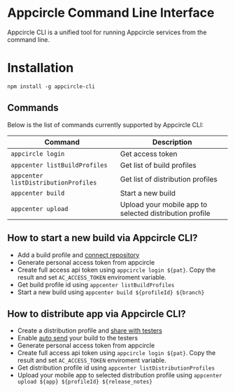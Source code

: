 # Appcircle Command Line Interface

Appcircle CLI is a unified tool for running Appcircle services from the command line.

# Installation

```
npm install -g appcircle-cli
```

## Commands

Below is the list of commands currently supported by Appcircle CLI:

| Command                               | Description                                                    |
| ------------------------------------- | -------------------------------------------------------------- |
| `appcircle login` | Get access token |
| `appcenter listBuildProfiles` | Get list of build profiles |
| `appcenter listDistributionProfiles` | Get list of distribution profiles |
| `appcenter build` | Start a new build |
| `appcenter upload` | Upload your mobile app to selected distribution profile |

## How to start a new build via Appcircle CLI?

- Add a build profile and [connect repository](https://docs.appcircle.io/build/adding-a-build-profile#connect-your-repository)
- Generate personal access token from appcircle
- Create full access api token using `appcircle login ${pat}`. Copy the result and set `AC_ACCESS_TOKEN` enviroment variable.
- Get build profile id using `appcenter listBuildProfiles`
- Start a new build using `appcenter build ${profileId} ${branch}`

## How to distribute app via Appcircle CLI?

- Create a distribution profile and [share with testers](https://docs.appcircle.io/distribute/create-or-select-a-distribution-profile)
- Enable [auto send](https://docs.appcircle.io/distribute/create-or-select-a-distribution-profile#auto-send-your-build-to-the-testers) your build to the testers
- Generate personal access token from appcircle
- Create full access api token using `appcircle login ${pat}`. Copy the result and set `AC_ACCESS_TOKEN` enviroment variable.
- Get distribution profile id using `appcenter listDistributionProfiles`
- Upload your mobile app to selected distribution profile using `appcenter upload ${app} ${profileId} ${release_notes}`
